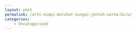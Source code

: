 ```yaml
---
layout: post
permalink: /arti-mimpi-melihat-sungai-jernih-warna-biru/
categories:
    - Uncategorized
---
```


